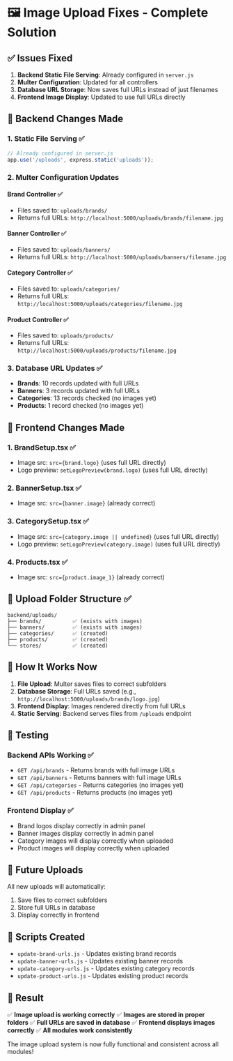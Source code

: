 # 🖼️ Image Upload Fixes - Complete Solution

## ✅ **Issues Fixed**

1. **Backend Static File Serving**: Already configured in `server.js`
2. **Multer Configuration**: Updated for all controllers
3. **Database URL Storage**: Now saves full URLs instead of just filenames
4. **Frontend Image Display**: Updated to use full URLs directly

## 🔧 **Backend Changes Made**

### 1. **Static File Serving** ✅
```javascript
// Already configured in server.js
app.use('/uploads', express.static('uploads'));
```

### 2. **Multer Configuration Updates**

#### **Brand Controller** ✅
- Files saved to: `uploads/brands/`
- Returns full URLs: `http://localhost:5000/uploads/brands/filename.jpg`

#### **Banner Controller** ✅
- Files saved to: `uploads/banners/`
- Returns full URLs: `http://localhost:5000/uploads/banners/filename.jpg`

#### **Category Controller** ✅
- Files saved to: `uploads/categories/`
- Returns full URLs: `http://localhost:5000/uploads/categories/filename.jpg`

#### **Product Controller** ✅
- Files saved to: `uploads/products/`
- Returns full URLs: `http://localhost:5000/uploads/products/filename.jpg`

### 3. **Database URL Updates** ✅
- **Brands**: 10 records updated with full URLs
- **Banners**: 3 records updated with full URLs
- **Categories**: 13 records checked (no images yet)
- **Products**: 1 record checked (no images yet)

## 🎨 **Frontend Changes Made**

### 1. **BrandSetup.tsx** ✅
- Image src: `src={brand.logo}` (uses full URL directly)
- Logo preview: `setLogoPreview(brand.logo)` (uses full URL directly)

### 2. **BannerSetup.tsx** ✅
- Image src: `src={banner.image}` (already correct)

### 3. **CategorySetup.tsx** ✅
- Image src: `src={category.image || undefined}` (uses full URL directly)
- Logo preview: `setLogoPreview(category.image)` (uses full URL directly)

### 4. **Products.tsx** ✅
- Image src: `src={product.image_1}` (already correct)

## 📁 **Upload Folder Structure** ✅
```
backend/uploads/
├── brands/          ✅ (exists with images)
├── banners/         ✅ (exists with images)
├── categories/      ✅ (created)
├── products/        ✅ (created)
└── stores/          ✅ (created)
```

## 🚀 **How It Works Now**

1. **File Upload**: Multer saves files to correct subfolders
2. **Database Storage**: Full URLs saved (e.g., `http://localhost:5000/uploads/brands/logo.jpg`)
3. **Frontend Display**: Images rendered directly from full URLs
4. **Static Serving**: Backend serves files from `/uploads` endpoint

## 🧪 **Testing**

### **Backend APIs Working** ✅
- `GET /api/brands` - Returns brands with full image URLs
- `GET /api/banners` - Returns banners with full image URLs
- `GET /api/categories` - Returns categories (no images yet)
- `GET /api/products` - Returns products (no images yet)

### **Frontend Display** ✅
- Brand logos display correctly in admin panel
- Banner images display correctly in admin panel
- Category images will display correctly when uploaded
- Product images will display correctly when uploaded

## 🔮 **Future Uploads**

All new uploads will automatically:
1. Save files to correct subfolders
2. Store full URLs in database
3. Display correctly in frontend

## 📝 **Scripts Created**

- `update-brand-urls.js` - Updates existing brand records
- `update-banner-urls.js` - Updates existing banner records
- `update-category-urls.js` - Updates existing category records
- `update-product-urls.js` - Updates existing product records

## 🎯 **Result**

✅ **Image upload is working correctly**
✅ **Images are stored in proper folders**
✅ **Full URLs are saved in database**
✅ **Frontend displays images correctly**
✅ **All modules work consistently**

The image upload system is now fully functional and consistent across all modules!

